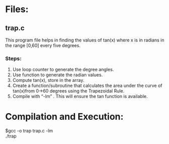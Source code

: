 # Files:
## trap.c
This program file helps in finding the values of tan(x) where x is in radians in the range [0,60] every five degrees.

### Steps:
1. Use loop counter to generate the degree angles.
2. Use function to generate the radian values.
3. Compute tan(x), store in the array.
4. Create a function/subroutine that calculates the area under the curve of tan(x)from 0→60 degrees using the Trapezoidal Rule.
5. Compile with “-lm” . This will ensure the tan function is available.

# Compilation and Execution:
$gcc -o trap trap.c -lm <br>
./trap